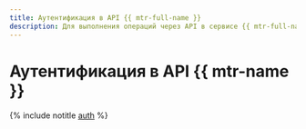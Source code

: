```yaml
---
title: Аутентификация в API {{ mtr-full-name }}
description: Для выполнения операций через API в сервисе {{ mtr-full-name }} необходимо получить IAM-токен для своего аккаунта.
---
```


# Аутентификация в API {{ mtr-name }}

{% include notitle [auth](../../_includes/authentication.md) %}
